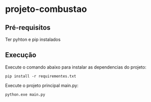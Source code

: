 # projeto-combustao

Pré-requisitos
----------
Ter pyhton e pip instalados


Execução
----------

Execute o comando abaixo para instalar as dependencias do projeto:

    pip install -r requirementes.txt

Execute o projeto principal main.py:

    python.exe main.py
